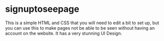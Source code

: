 # signuptoseepage
This is a simple HTML and CSS that you will need to edit a bit to set up, but you can use this to make pages not be able to be seen without having an account on the website. It has a very stunning UI Design.
